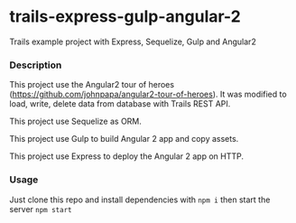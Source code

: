 # trails-express-gulp-angular-2
Trails example project with Express, Sequelize, Gulp and Angular2

### Description
 
This project use the Angular2 tour of heroes (https://github.com/johnpapa/angular2-tour-of-heroes). 
It was modified to load, write, delete data from database with Trails REST API.

This project use Sequelize as ORM.

This project use Gulp to build Angular 2 app and copy assets.

This project use Express to deploy the Angular 2 app on HTTP.

### Usage

Just clone this repo and install dependencies with `npm i` then start the server `npm start`
